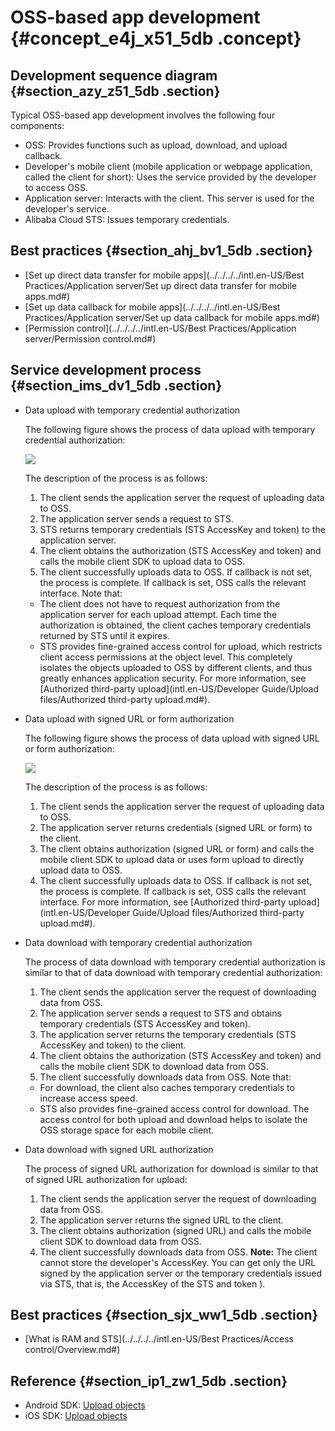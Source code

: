 # OSS-based app development {#concept_e4j_x51_5db .concept}

## Development sequence diagram {#section_azy_z51_5db .section}

Typical OSS-based app development involves the following four components:

-   OSS: Provides functions such as upload, download, and upload callback.
-   Developer's mobile client \(mobile application or webpage application, called the client for short\): Uses the service provided by the developer to access OSS.
-   Application server: Interacts with the client. This server is used for the developer's service.
-   Alibaba Cloud STS: Issues temporary credentials.

## Best practices {#section_ahj_bv1_5db .section}

-   [Set up direct data transfer for mobile apps](../../../../intl.en-US/Best Practices/Application server/Set up direct data transfer for mobile apps.md#)
-   [Set up data callback for mobile apps](../../../../intl.en-US/Best Practices/Application server/Set up data callback for mobile apps.md#)
-   [Permission control](../../../../intl.en-US/Best Practices/Application server/Permission control.md#)

## Service development process {#section_ims_dv1_5db .section}

-   Data upload with temporary credential authorization

    The following figure shows the process of data upload with temporary credential authorization:

    ![](http://static-aliyun-doc.oss-cn-hangzhou.aliyuncs.com/assets/img/4352/1027_en-US.png)

    The description of the process is as follows:

    1.  The client sends the application server the request of uploading data to OSS.
    2.  The application server sends a request to STS.
    3.  STS returns temporary credentials \(STS AccessKey and token\) to the application server.
    4.  The client obtains the authorization \(STS AccessKey and token\) and calls the mobile client SDK to upload data to OSS.
    5.  The client successfully uploads data to OSS. If callback is not set, the process is complete. If callback is set, OSS calls the relevant interface.
    Note that:

    -   The client does not have to request authorization from the application server for each upload attempt. Each time the authorization is obtained, the client caches temporary credentials returned by STS until it expires.
    -   STS provides fine-grained access control for upload, which restricts client access permissions at the object level. This completely isolates the objects uploaded to OSS by different clients, and thus greatly enhances application security.
    For more information, see [Authorized third-party upload](intl.en-US/Developer Guide/Upload files/Authorized third-party upload.md#).

-   Data upload with signed URL or form authorization

    The following figure shows the process of data upload with signed URL or form authorization:

    ![](http://static-aliyun-doc.oss-cn-hangzhou.aliyuncs.com/assets/img/4352/1030_en-US.png)

    The description of the process is as follows:

    1.  The client sends the application server the request of uploading data to OSS.
    2.  The application server returns credentials \(signed URL or form\) to the client.
    3.  The client obtains authorization \(signed URL or form\) and calls the mobile client SDK to upload data or uses form upload to directly upload data to OSS.
    4.  The client successfully uploads data to OSS. If callback is not set, the process is complete. If callback is set, OSS calls the relevant interface.
    For more information, see [Authorized third-party upload](intl.en-US/Developer Guide/Upload files/Authorized third-party upload.md#).

-   Data download with temporary credential authorization

    The process of data download with temporary credential authorization is similar to that of data download with temporary credential authorization:

    1.  The client sends the application server the request of downloading data from OSS.
    2.  The application server sends a request to STS and obtains temporary credentials \(STS AccessKey and token\).
    3.  The application server returns the temporary credentials \(STS AccessKey and token\) to the client.
    4.  The client obtains the authorization \(STS AccessKey and token\) and calls the mobile client SDK to download data from OSS.
    5.  The client successfully downloads data from OSS.
    Note that:

    -   For download, the client also caches temporary credentials to increase access speed.
    -   STS also provides fine-grained access control for download. The access control for both upload and download helps to isolate the OSS storage space for each mobile client.
-   Data download with signed URL authorization

    The process of signed URL authorization for download is similar to that of signed URL authorization for upload:

    1.  The client sends the application server the request of downloading data from OSS.
    2.  The application server returns the signed URL to the client.
    3.  The client obtains authorization \(signed URL\) and calls the mobile client SDK to download data from OSS.
    4.  The client successfully downloads data from OSS.
    **Note:** The client cannot store the developer's AccessKey. You can get only the URL signed by the application server or the temporary credentials issued via STS, that is, the AccessKey of the STS and token \).


## Best practices {#section_sjx_ww1_5db .section}

-   [What is RAM and STS](../../../../intl.en-US/Best Practices/Access control/Overview.md#)

## Reference {#section_ip1_zw1_5db .section}

-   Android SDK: [Upload objects](https://www.alibabacloud.com/help/doc-detail/32047.htm)
-   iOS SDK: [Upload objects](https://www.alibabacloud.com/help/doc-detail/32060.htm)

